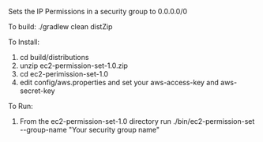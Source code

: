 Sets the IP Permissions in a security group to 0.0.0.0/0

To build:
./gradlew clean distZip

To Install:
1) cd build/distributions
2) unzip ec2-permission-set-1.0.zip
3) cd ec2-perimission-set-1.0
4) edit config/aws.properties and set your aws-access-key and aws-secret-key

To Run:
1) From the ec2-permission-set-1.0 directory run ./bin/ec2-permission-set --group-name "Your security group name"
